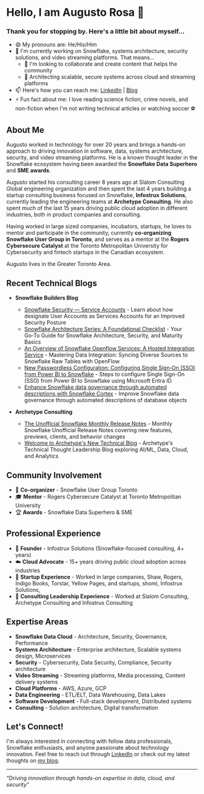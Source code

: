 # Hello, I am Augusto Rosa 👋

### Thank you for stopping by. Here's a little bit about myself...

* 😄 My pronouns are: He/His/Him
* 🔭 I'm currently working on Snowflake, systems architecture, security solutions, and video streaming platforms. That means...
  * 👯 I'm looking to collaborate and create content that helps the community
  * 🎯 Architecting scalable, secure systems across cloud and streaming platforms
* 📫 Here's how you can reach me: [LinkedIn](https://www.linkedin.com/in/augustorosa/) | [Blog](https://blog.augustorosa.com/)
* ⚡ Fun fact about me: I love reading science fiction, crime novels, and non-fiction when I'm not writing technical articles or watching soccer ⚽

## About Me

Augusto worked in technology for over 20 years and brings a hands-on approach to driving innovation in software, data, systems architecture, security, and video streaming platforms. He is a known thought leader in the Snowflake ecosystem having been awarded the **Snowflake Data Superhero** and **SME awards**.

Augusto started his consulting career 8 years ago at Slalom Consulting Global engineering organization and then spent the last 4 years building a startup consulting business focused on Snowflake, **Infostrux Solutions**, currently leading the engineering teams at **Archetype Consulting**. He also spent much of the last 15 years driving public cloud adoption in different industries, both in product companies and consulting.

Having worked in large sized companies, incubators, startups, he loves to mentor and participate in the community, currently **co-organizing Snowflake User Group in Toronto**, and serves as a mentor at the **Rogers Cybersecure Catalyst** at the Toronto Metropolitan University for Cybersecurity and fintech startups in the Canadian ecosystem.

Augusto lives in the Greater Toronto Area.

## Recent Technical Blogs

* **Snowflake Builders Blog**
  * [Snowflake Security — Service Accounts](https://blog.augustorosa.com/) - Learn about how designate User Accounts as Services Accounts for an Improved Security Posture
  * [Snowflake Architecture Series: A Foundational Checklist](https://blog.augustorosa.com/) - Your Go‑To Guide for Snowflake Architecture, Security, and Maturity Basics
  * [An Overview of Snowflake Openflow Services: A Hosted Integration Service](https://blog.augustorosa.com/) - Mastering Data Integration: Syncing Diverse Sources to Snowflake Raw Tables with OpenFlow
  * [New Passwordless Configuration: Configuring Single Sign‑On (SSO) from Power BI to Snowflake](https://blog.augustorosa.com/) - Steps to configure Single Sign-On (SSO) from Power BI to Snowflake using Microsoft Entra ID
  * [Enhance Snowflake data governance through automated descriptions with Snowflake Cortex](https://blog.augustorosa.com/) - Improve Snowflake data governance through automated descriptions of database objects

* **Archetype Consulting**
  * [The Unofficial Snowflake Monthly Release Notes](https://blog.augustorosa.com/) - Monthly Snowflake Unofficial Release Notes covering new features, previews, clients, and behavior changes
  * [Welcome to Archetype's New Technical Blog](https://blog.augustorosa.com/) - Archetype's Technical Thought Leadership Blog exploring AI/ML, Data, Cloud, and Analytics

## Community Involvement

* 🎤 **Co-organizer** - Snowflake User Group Toronto
* 🎓 **Mentor** - Rogers Cybersecure Catalyst at Toronto Metropolitan University
* 🏆 **Awards** - Snowflake Data Superhero & SME

## Professional Experience

* 💼 **Founder** - Infostrux Solutions (Snowflake-focused consulting, 4+ years)
* ☁️ **Cloud Advocate** - 15+ years driving public cloud adoption across industries
* 🚀 **Startup Experience** - Worked in large companies, Shaw, Rogers, Indigo Books, Torstar, Yellow Pages, and startups, shomi, Infostrux Solutions, 
* 🚀 **Consulting Leadership Experience** - Worked at Slalom Consulting, Archetype Consulting and Infostrux Consulting

## Expertise Areas

* **Snowflake Data Cloud** - Architecture, Security, Governance, Performance
* **Systems Architecture** - Enterprise architecture, Scalable systems design, Microservices
* **Security** - Cybersecurity, Data Security, Compliance, Security architecture
* **Video Streaming** - Streaming platforms, Media processing, Content delivery systems
* **Cloud Platforms** - AWS, Azure, GCP
* **Data Engineering** - ETL/ELT, Data Warehousing, Data Lakes
* **Software Development** - Full-stack development, Distributed systems
* **Consulting** - Solution architecture, Digital transformation

## Let's Connect!

I'm always interested in connecting with fellow data professionals, Snowflake enthusiasts, and anyone passionate about technology innovation. Feel free to reach out through [LinkedIn](https://www.linkedin.com/in/augustorosa/) or check out my latest thoughts on [my blog](https://blog.augustorosa.com/).

---

*"Driving innovation through hands-on expertise in data, cloud, and security"* 